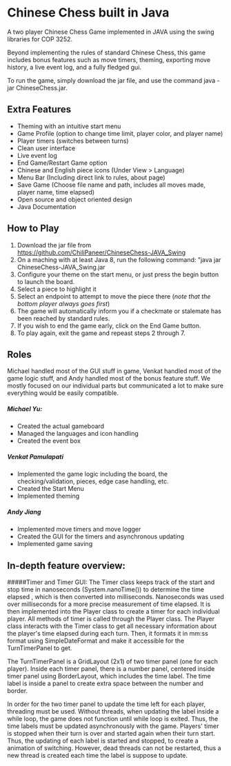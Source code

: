 # Chinese Chess built in Java

A two player Chinese Chess Game implemented in JAVA using the swing libraries for COP 3252.

Beyond implementing the rules of standard Chinese Chess, this game includes bonus features such as move timers, theming, exporting move history, a live event log, and a fully fledged gui.

To run the game, simply download the jar file, and use the command java -jar ChineseChess.jar.

## Extra Features
* Theming with an intuitive start menu
* Game Profile (option to change time limit, player color, and player name)
* Player timers (switches between turns)
* Clean user interface
* Live event log
* End Game/Restart Game option
* Chinese and English piece icons (Under View > Language)
* Menu Bar (Including direct link to rules, about page)
* Save Game (Choose file name and path, includes all moves made, player name, time elapsed)
* Open source and object oriented design
* Java Documentation


## How to Play

1. Download the jar file from https://github.com/ChiliPaneer/ChineseChess-JAVA_Swing
2. On a maching with at least Java 8, run the following command: "java jar ChineseChess-JAVA_Swing.jar
3. Configure your theme on the start menu, or just press the begin button to launch the board.
4. Select a piece to highlight it
5. Select an endpoint to attempt to move the piece there   (*note that the bottom player always goes first*)
6. The game will automatically inform you if a checkmate or stalemate has been reached by standard rules.
7. If you wish to end the game early, click on the End Game button.
8. To play again, exit the game and repeast steps 2 through 7.

## Roles
Michael handled most of the GUI stuff in game, Venkat handled most of the game logic stuff, and Andy handled most of the bonus feature stuff. We mostly focused on our individual parts but communicated a lot to make sure everything would be easily compatible. 

##### Michael Yu:
* Created the actual gameboard
* Managed the languages and icon handling
* Created the event box

##### Venkat Pamulapati
* Implemented the game logic including the board, the checking/validation, pieces, edge case handling, etc.
* Created the Start Menu
* Implemented theming

##### Andy Jiang
* Implemented move timers and move logger
* Created the GUI for the timers and asynchronous updating
* Implemented game saving

## In-depth feature overview:

#####Timer and Timer GUI:
The Timer class keeps track of the start and stop time in nanoseconds (System.nanoTime()) to determine the time elapsed
, which is then converted into milliseconds. Nanoseconds was used over milliseconds for a more precise measurement of time elapsed. It is then implemented
into the Player class to create a timer for each individual player. All methods of timer is called through the Player class.
The Player class interacts with the Timer class to get all necessary information about the player's time elapsed during each turn.
Then, it formats it in mm:ss format using SimpleDateFormat and make it accessible for the TurnTimerPanel to get.

The TurnTimerPanel is a GridLayout (2x1) of two timer panel (one for each player). Inside each timer panel, there is a
number panel, centered inside timer panel using BorderLayout, which includes the time label. The time label is inside
a panel to create extra space between the number and border.

In order for the two timer panel to update the time left for each player, threading must be used. Without threads, when
updating the label inside a while loop, the game does not function until while loop is exited. Thus, the time labels
must be updated asynchronously with the game. Players' timer is stopped when their turn is over and started again when
their turn start. Thus, the updating of each label is started and stopped, to create a animation of switching. However,
dead threads can not be restarted, thus a new thread is created each time the label is suppose to update.

